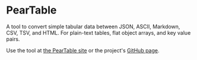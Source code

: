 # PearTable
A tool to convert simple tabular data
  between JSON, ASCII, Markdown, CSV, TSV, and HTML.
For plain-text tables, flat object arrays, and key value pairs.

Use the tool at [the PearTable site](https://peartable.pages.dev/)
 or the project's [GitHub page](https://gregabbott.github.io/PearTable/).
